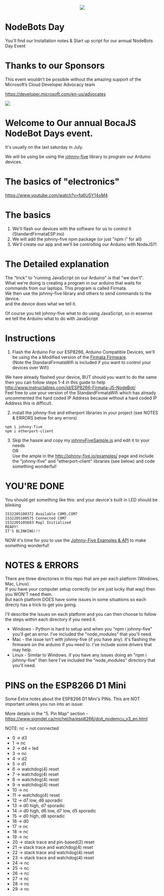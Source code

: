 <p align="center">
  <img src="http://nodebots.io/img/equation.png">
</p>

<h1>NodeBots Day</h1>
You'll find our Installation notes &amp; Start up script for our annual NodeBots Day Event

# Thanks to our Sponsors 
This event wouldn't be possible without the amazing support of the Microsoft’s Cloud Developer Advocacy team

https://developer.microsoft.com/en-us/advocates

<a href="https://twitter.com/azureadvocates"><img src="https://pbs.twimg.com/profile_images/895974253593583617/AWBCJfZW_400x400.jpg"></a>


# Welcome to Our annual BocaJS NodeBot Days event.

It's usually on the last saturday in July.

We will be using be using the [johnny-five](http://johnny-five.io/) library to program our Arduino devices.

# The basics of "electronics" 
https://www.youtube.com/watch?v=fq6U5Y14oM4

# The basics
1) We'll flash our devices with the software for us to control it (StandardFirmataESP.ino)
2) We will add the johnny-five npm package (or just "npm i" for all)
3) We'll create our app and we'll be controlling our Arduino with NodeJS!!!

# The Detailed explanation

The "trick" to "running JavaScript on our Arduino" is that "we don't".<br/>
What we're doing is creating a program in our arduino that waits for commands from our laptops. This program is called Firmata.<br/>
We then use the johnny-five library and others to send commands to the device.<br/>
and the device does what we tell it.<br/>

Of course you tell johnny-five what to do using JavaScript, so in essense we tell the Arduino what to do with JavaScript

# Instructions

1) Flash the Arduino
For our ESP8266, Arduino Compatible Devices, we'll be using the a Modified version of the <a href="tree/master/ESP8266%20Firmware/StandardFirmata-ESP8266-USB">Firmata Firmware</a>.<br/>
(Note the StandardFirmataWifi is included if you want to control your devices over Wifi)<br/>

We have already flashed your device, BUT should you want to do the same then you can follow steps 1-4 in this guide to help http://www.instructables.com/id/ESP8266-Firmata-J5-NodeBot/<br/>
Feel free to use your version of the StandardFirmataWifi which has already uncommented the hard coded IP Address because without a hard coded IP Address this is difficult.<BR>

2) install the johnny-five and etherport libraries in your project (see NOTES & ERRORS below for any errors)
```
npm i johnny-five
npm i etherport-client
```

3) Skip the hassle and copy my [johnnyFiveSample.js](blob/master/johnnyFiveSample.js) and edit it to your needs <br/>
OR <br/>
Use the ample in the http://johnny-five.io/examples/ page and include the "johnny-five" and "etherport-client" libraries (see below) and code something wonderful!


# YOU'RE DONE
You should get something like this: and your device's built in LED should be blinking
```
1532205100372 Available COM5,COM7
1532205100575 Connected COM7
1532205105683 Repl Initialized
READY!
IT'S BLINKING!!!
```
NOW it's time for you to use the [Johnny-Five Examples & API](http://johnny-five.io/examples/) to make something wonderful!

# NOTES & ERRORS
There are three directories in this repo that are per each platform (Windows, Mac, Linux).<br/>
If you have your computer setup correctly (or are just lucky that way) then you WON'T need them.<br/>
But each platform DOES have some issues in some situations so each directy has a trick to get you going.<br/>

I'll describe the issues on each platform and you can then choose to follow the steps within each directory if you need it.
- Windows - Python is hard to setup and when you "npm i johnny-five" you'll get an error. I've included the "node_modules" that you'll need.
- Mac - the issue isn't with johnny-five (if you have any). it's flashing the firmware on the arduino if you need to. I've include some drivers that may help.
- Linux - Similar to Windows. if you have any issues doing an "npm i johnny-five" then here I've included the "node_modules" directory that you'll need.


# PINS on the ESP8266 D1 Mini 
Some Extra notes about the ESP8266 D1 Mini's PINs. This are NOT important unless you run into an issue:<br/>

More details in the "5. Pin Map" section - https://www.sigmdel.ca/michel/ha/esp8266/doit_nodemcu_v3_en.html


NOTE: nc = not connected<br/>

- 0 -> d3
- 1 -> nc
- 2 -> d4 = led
- 3 -> nc
- 4 -> d2
- 5 -> d1
- 6 -> watchdog(4) reset
- 7 -> watchdog(4) reset
- 8 -> watchdog(4) reset
- 9 -> watchdog(4) reset
- 10 -> nc
- 11 -> watchdog(4) reset
- 12 -> d7 low, d6 sporadic
- 13 -> d0 high, d7 sporadic
- 14 -> d0 high, d6 low, d7 low, d5 sporadic
- 15 -> d0 high, d8 sporadic
- 16 -> d0
- 17 -> nc
- 18 -> nc
- 19 -> nc
- 20 -> stack trace and pin-based(2) reset
- 21 -> stack trace and watchdog(4) reset
- 22 -> stack trace and watchdog(4) reset
- 23 -> stack trace and watchdog(4) reset
- 24 -> nc
- 25 -> nc
- 26 -> nc
- 27 -> nc
- 28 -> nc
- 29 -> nc
